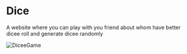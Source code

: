 # Dice
A website where you can play with you friend about whom have better dicee roll and generate dicee randomly

![DiceeGame](https://user-images.githubusercontent.com/59884347/93811059-c71c8980-fc79-11ea-8c59-64923eb5f12d.gif)
